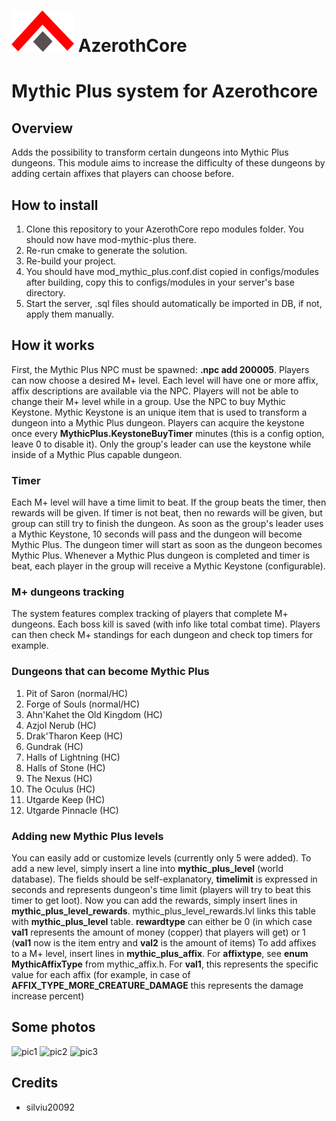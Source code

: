 # ![logo](https://raw.githubusercontent.com/azerothcore/azerothcore.github.io/master/images/logo-github.png) AzerothCore

# Mythic Plus system for Azerothcore

## Overview

Adds the possibility to transform certain dungeons into Mythic Plus dungeons. This module aims to increase the difficulty of these dungeons by adding certain affixes that players can choose before.

## How to install

1. Clone this repository to your AzerothCore repo modules folder. You should now have mod-mythic-plus there.
2. Re-run cmake to generate the solution.
3. Re-build your project.
4. You should have mod_mythic_plus.conf.dist copied in configs/modules after building, copy this to configs/modules in your server's base directory.
5. Start the server, .sql files should automatically be imported in DB, if not, apply them manually.

## How it works

First, the Mythic Plus NPC must be spawned: **.npc add 200005**. Players can now choose a desired M+ level. Each level will have one or more affix, affix descriptions are available via the NPC. Players will not be able to change their M+ level while in a group. Use the NPC to buy Mythic Keystone. Mythic Keystone is an unique item that is used to transform a dungeon into a Mythic Plus dungeon. Players can acquire the keystone once every **MythicPlus.KeystoneBuyTimer** minutes (this is a config option, leave 0 to disable it). Only the group's leader can use the keystone while inside of a Mythic Plus capable dungeon.

### Timer

Each M+ level will have a time limit to beat. If the group beats the timer, then rewards will be given. If timer is not beat, then no rewards will be given, but group can still try to finish the dungeon.
As soon as the group's leader uses a Mythic Keystone, 10 seconds will pass and the dungeon will become Mythic Plus. The dungeon timer will start as soon as the dungeon becomes Mythic Plus. Whenever a Mythic Plus dungeon is completed and timer is beat, each player in the group will receive a Mythic Keystone (configurable).

### M+ dungeons tracking

The system features complex tracking of players that complete M+ dungeons. Each boss kill is saved (with info like total combat time). Players can then check M+ standings for each dungeon and check top timers for example.

### Dungeons that can become Mythic Plus

1. Pit of Saron (normal/HC)
2. Forge of Souls (normal/HC)
3. Ahn'Kahet the Old Kingdom (HC)
4. Azjol Nerub (HC)
5. Drak'Tharon Keep (HC)
6. Gundrak (HC)
7. Halls of Lightning (HC)
8. Halls of Stone (HC)
9. The Nexus (HC)
10. The Oculus (HC)
11. Utgarde Keep (HC)
12. Utgarde Pinnacle (HC)

### Adding new Mythic Plus levels

You can easily add or customize levels (currently only 5 were added).
To add a new level, simply insert a line into **mythic_plus_level** (world database). The fields should be self-explanatory, **timelimit** is expressed in seconds and represents dungeon's time limit (players will try to beat this timer to get loot).
Now you can add the rewards, simply insert lines in **mythic_plus_level_rewards**. mythic_plus_level_rewards.lvl links this table with **mythic_plus_level** table. **rewardtype** can either be 0 (in which case **val1** represents the amount of money (copper) that players will get) or 1 (**val1** now is the item entry and **val2** is the amount of items)
To add affixes to a M+ level, insert lines in **mythic_plus_affix**. For **affixtype**, see **enum MythicAffixType** from mythic_affix.h. For **val1**, this represents the specific value for each affix (for example, in case of **AFFIX_TYPE_MORE_CREATURE_DAMAGE** this represents the damage increase percent)

## Some photos

![pic1](https://github.com/silviu20092/mod-mythic-plus/blob/master/pics/pic1.png?raw=true)
![pic2](https://github.com/silviu20092/mod-mythic-plus/blob/master/pics/pic2.png?raw=true)
![pic3](https://github.com/silviu20092/mod-mythic-plus/blob/master/pics/pic3.png?raw=true)

## Credits
- silviu20092